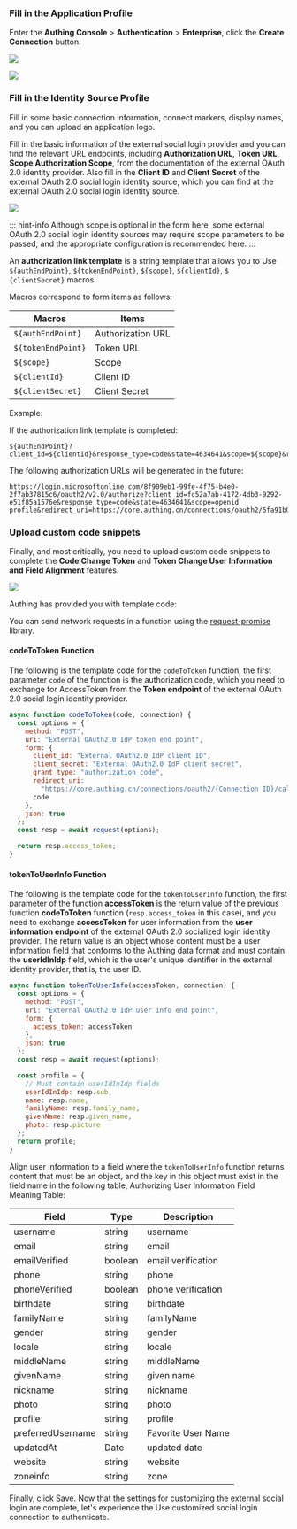 <IntegrationDetailCard title="Creating a Custom Social Login Connection">

### Fill in the Application Profile

Enter the **Authing Console** > **Authentication** > **Enterprise**, click the **Create Connection** button.

![](~@imagesEnUs/connections/oauth/step0-1.jpg)

![](~@imagesEnUs/connections/oauth/step0-2.jpg)

### Fill in the Identity Source Profile

Fill in some basic connection information, connect markers, display names, and you can upload an application logo.

Fill in the basic information of the external social login provider and you can find the relevant URL endpoints, including **Authorization URL**, **Token URL**, **Scope Authorization Scope**, from the documentation of the external OAuth 2.0 identity provider. Also fill in the **Client ID** and **Client Secret** of the external OAuth 2.0 social login identity source, which you can find at the external OAuth 2.0 social login identity source.

![](~@imagesEnUs/connections/oauth/step0-3.jpg)

::: hint-info
Although scope is optional in the form here, some external OAuth 2.0 social login identity sources may require scope parameters to be passed, and the appropriate configuration is recommended here.
:::

An **authorization link template** is a string template that allows you to Use `${authEndPoint}`, `${tokenEndPoint}`, `${scope}`, `${clientId}`, `$ {clientSecret}` macros.

Macros correspond to form items as follows:

| Macros             | Items    |
| ------------------ | --------- |
| `${authEndPoint}`  | Authorization URL  |
| `${tokenEndPoint}` | Token URL |
| `${scope}`         | Scope     |
| `${clientId}`      | Client ID   |
| `${clientSecret}`  | Client Secret  |

Example:

If the authorization link template is completed:

```
${authEndPoint}?client_id=${clientId}&response_type=code&state=4634641&scope=${scope}&redirect_uri=https://core.authing.cn/connections/oauth2/5fa91b0f50315451dc86086d/callback
```

The following authorization URLs will be generated in the future:

```
https://login.microsoftonline.com/8f909eb1-99fe-4f75-b4e0-2f7ab37815c6/oauth2/v2.0/authorize?client_id=fc52a7ab-4172-4db3-9292-e51f85a1576e&response_type=code&state=4634641&scope=openid profile&redirect_uri=https://core.authing.cn/connections/oauth2/5fa91b0f50315451dc86086d/callback
```

### Upload custom code snippets

Finally, and most critically, you need to upload custom code snippets to complete the **Code Change Token** and **Token Change User Information and Field Alignment** features.

![](~@imagesEnUs/connections/oauth/step0-4.jpg)

Authing has provided you with template code:

You can send network requests in a function using the [request-promise](https://github.com/request/request-promise) library.

#### codeToToken Function

The following is the template code for the `codeToToken` function, the first parameter `code` of the function is the authorization code, which you need to exchange for AccessToken from the **Token endpoint** of the external OAuth 2.0 social login identity provider.

```js
async function codeToToken(code, connection) {
  const options = {
    method: "POST",
    uri: "External OAuth2.0 IdP token end point",
    form: {
      client_id: "External OAuth2.0 IdP client ID",
      client_secret: "External OAuth2.0 IdP client secret",
      grant_type: "authorization_code",
      redirect_uri:
        "https://core.authing.cn/connections/oauth2/{Connection ID}/callback",
      code
    },
    json: true
  };
  const resp = await request(options);

  return resp.access_token;
}
```

#### tokenToUserInfo Function

The following is the template code for the `tokenToUserInfo` function, the first parameter of the function **accessToken** is the return value of the previous function **codeToToken** function (`resp.access_token` in this case), and you need to exchange **accessToken** for user information from the **user information endpoint** of the external OAuth 2.0 socialized login identity provider. The return value is an object whose content must be a user information field that conforms to the Authing data format and must contain the **userIdInIdp** field, which is the user's unique identifier in the external identity provider, that is, the user ID.

```js
async function tokenToUserInfo(accessToken, connection) {
  const options = {
    method: "POST",
    uri: "External OAuth2.0 IdP user info end point",
    form: {
      access_token: accessToken
    },
    json: true
  };
  const resp = await request(options);

  const profile = {
    // Must contain userIdInIdp fields
    userIdInIdp: resp.sub,
    name: resp.name,
    familyName: resp.family_name,
    givenName: resp.given_name,
    photo: resp.picture
  };
  return profile;
}
```

Align user information to a field where the `tokenToUserInfo` function returns content that must be an object, and the key in this object must exist in the field name in the following table, Authorizing User Information Field Meaning Table:

| Field             | Type    | Description           |
| ----------------- | ------- | -------------- |
| username          | string  | username         |
| email             | string  | email           |
| emailVerified     | boolean | email verification   |
| phone             | string  | phone         |
| phoneVerified     | boolean | phone verification |
| birthdate         | string  | birthdate           |
| familyName        | string  | familyName           |
| gender            | string  | gender           |
| locale            | string  | locale           |
| middleName        | string  | middleName         |
| givenName         | string  | given name             |
| nickname          | string  | nickname           |
| photo             | string  | photo       |
| profile           | string  | profile |
| preferredUsername | string  | Favorite User Name   |
| updatedAt         | Date    | updated date       |
| website           | string  | website       |
| zoneinfo          | string  | zone           |

Finally, click Save. Now that the settings for customizing the external social login are complete, let's experience the Use customized social login connection to authenticate.

</IntegrationDetailCard>
